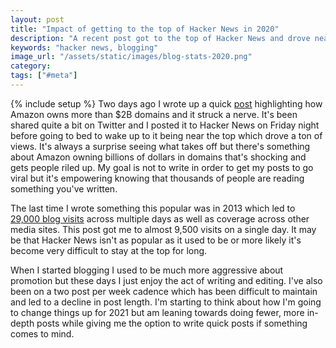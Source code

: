```yaml
---
layout: post
title: "Impact of getting to the top of Hacker News in 2020"
description: "A recent post got to the top of Hacker News and drove nearly 9,500 page views. It's surprising how much lower this is than a similar post from 2013."
keywords: "hacker news, blogging"
image_url: "/assets/static/images/blog-stats-2020.png"
category: 
tags: ["#meta"]
---
```

{% include setup %}
Two days ago I wrote up a quick [post](/2020/12/11/amazon-owns-more-than-2b-worth-of-ipv4-addresses/) highlighting how Amazon owns more than $2B domains and it struck a nerve. It's been shared quite a bit on Twitter and I posted it to Hacker News on Friday night before going to bed to wake up to it being near the top which drove a ton of views. It's always a surprise seeing what takes off but there's something about Amazon owning billions of dollars in domains that's shocking and gets people riled up. My goal is not to write in order to get my posts to go viral but it's empowering knowing that thousands of people are reading something you've written.

<amp-img src="{{ IMG_PATH }}blog-stats-2020.png" alt="Google Analytics showing nearly 9,500 page views" width="2762" height="1666" layout="responsive"></amp-img>

The last time I wrote something this popular was in 2013 which led to [29,000 blog visits](/2013/04/19/what-does-getting-on-the-hn-front-page-get-you/) across multiple days as well as coverage across other media sites. This post got me to almost 9,500 visits on a single day. It may be that Hacker News isn't as popular as it used to be or more likely it's become very difficult to stay at the top for long.

When I started blogging I used to be much more aggressive about promotion but these days I just enjoy the act of writing and editing. I've also been on a two post per week cadence which has been difficult to maintain and led to a decline in post length. I'm starting to think about how I'm going to change things up for 2021 but am leaning towards doing fewer, more in-depth posts while giving me the option to write quick posts if something comes to mind.
